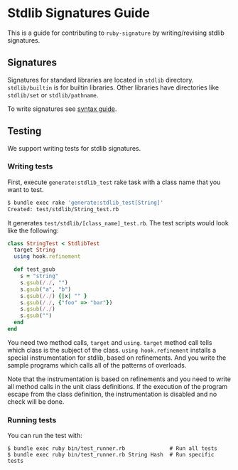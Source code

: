 # Stdlib Signatures Guide

This is a guide for contributing to `ruby-signature` by writing/revising stdlib signatures.

## Signatures

Signatures for standard libraries are located in `stdlib` directory. `stdlib/builtin` is for builtin libraries. Other libraries have directories like `stdlib/set` or `stdlib/pathname`.

To write signatures see [syntax guide](syntax.md).

## Testing

We support writing tests for stdlib signatures.

### Writing tests

First, execute `generate:stdlib_test` rake task with a class name that you want to test.

```bash
$ bundle exec rake 'generate:stdlib_test[String]'
Created: test/stdlib/String_test.rb
```

It generates `test/stdlib/[class_name]_test.rb`.
The test scripts would look like the following:

```rb
class StringTest < StdlibTest
  target String
  using hook.refinement

  def test_gsub
    s = "string"
    s.gsub(/./, "")
    s.gsub("a", "b")
    s.gsub(/./) {|x| "" }
    s.gsub(/./, {"foo" => "bar"})
    s.gsub(/./)
    s.gsub("")
  end
end
```

You need two method calls, `target` and `using`.
`target` method call tells which class is the subject of the class.
`using hook.refinement` installs a special instrumentation for stdlib, based on refinements.
And you write the sample programs which calls all of the patterns of overloads.

Note that the instrumentation is based on refinements and you need to write all method calls in the unit class definitions.
If the execution of the program escape from the class definition, the instrumentation is disabled and no check will be done.

### Running tests

You can run the test with:

```
$ bundle exec ruby bin/test_runner.rb              # Run all tests
$ bundle exec ruby bin/test_runner.rb String Hash  # Run specific tests
```
